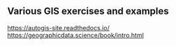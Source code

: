 ## Various GIS exercises and examples

https://autogis-site.readthedocs.io/
https://geographicdata.science/book/intro.html
